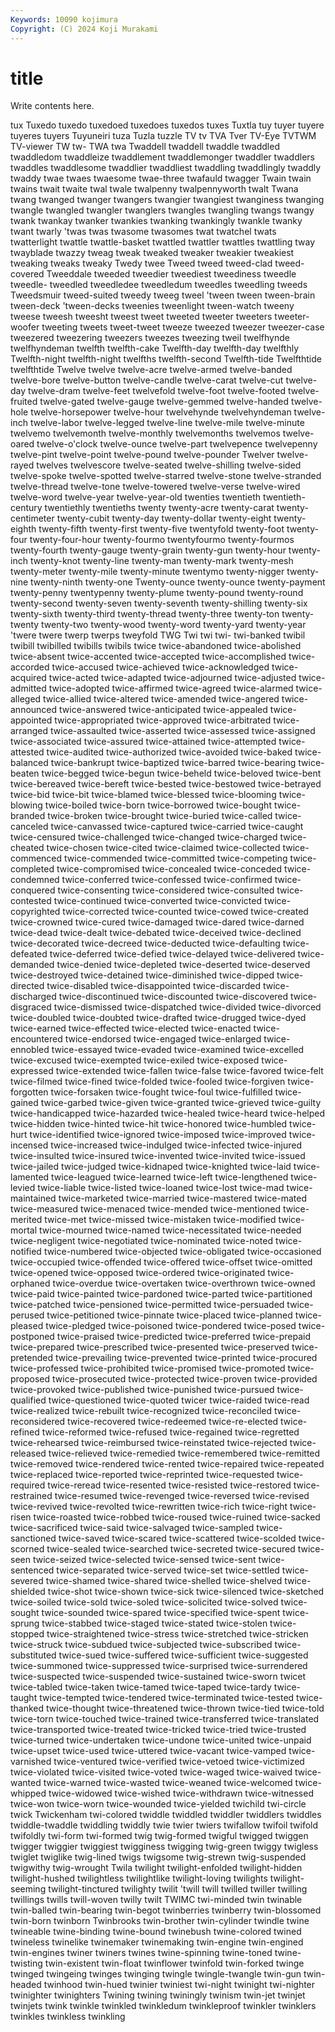 ```yaml
---
Keywords: 10090 kojimura
Copyright: (C) 2024 Koji Murakami
---
```


# title

Write contents here.



tux Tuxedo tuxedo tuxedoed tuxedoes tuxedos tuxes Tuxtla tuy
tuyer tuyere tuyeres tuyers Tuyuneiri tuza Tuzla tuzzle TV tv
TVA Tver TV-Eye TVTWM TV-viewer TW tw- TWA twa Twaddell
twaddell twaddle twaddled twaddledom twaddleize twaddlement twaddlemonger twaddler twaddlers twaddles
twaddlesome twaddlier twaddliest twaddling twaddlingly twaddly twaddy twae twaes twaesome
twae-three twafauld twagger Twain twain twains twait twaite twal twale
twalpenny twalpennyworth twalt Twana twang twanged twanger twangers twangier twangiest
twanginess twanging twangle twangled twangler twanglers twangles twangling twangs twangy
twank twankay twanker twankies twanking twankingly twankle twanky twant twarly
'twas twas twasome twasomes twat twatchel twats twatterlight twattle twattle-basket
twattled twattler twattles twattling tway twayblade twazzy tweag tweak tweaked
tweaker tweakier tweakiest tweaking tweaks tweaky Twedy twee Tweed tweed
tweed-clad tweed-covered Tweeddale tweeded tweedier tweediest tweediness tweedle tweedle- tweedled
tweedledee tweedledum tweedles tweedling tweeds Tweedsmuir tweed-suited tweedy tweeg tweel
'tween tween tween-brain tween-deck 'tween-decks tweenies tweenlight tween-watch tweeny tweese
tweesh tweesht tweest tweet tweeted tweeter tweeters tweeter-woofer tweeting tweets
tweet-tweet tweeze tweezed tweezer tweezer-case tweezered tweezering tweezers tweezes tweezing
tweil twelfhynde twelfhyndeman twelfth twelfth-cake Twelfth-day twelfth-day twelfthly Twelfth-night twelfth-night
twelfths twelfth-second Twelfth-tide Twelfthtide twelfthtide Twelve twelve twelve-acre twelve-armed twelve-banded
twelve-bore twelve-button twelve-candle twelve-carat twelve-cut twelve-day twelve-dram twelve-feet twelvefold twelve-foot
twelve-footed twelve-fruited twelve-gated twelve-gauge twelve-gemmed twelve-handed twelve-hole twelve-horsepower twelve-hour twelvehynde
twelvehyndeman twelve-inch twelve-labor twelve-legged twelve-line twelve-mile twelve-minute twelvemo twelvemonth twelve-monthly
twelvemonths twelvemos twelve-oared twelve-o'clock twelve-ounce twelve-part twelvepence twelvepenny twelve-pint twelve-point
twelve-pound twelve-pounder Twelver twelve-rayed twelves twelvescore twelve-seated twelve-shilling twelve-sided twelve-spoke
twelve-spotted twelve-starred twelve-stone twelve-stranded twelve-thread twelve-tone twelve-towered twelve-verse twelve-wired twelve-word
twelve-year twelve-year-old twenties twentieth twentieth-century twentiethly twentieths twenty twenty-acre twenty-carat
twenty-centimeter twenty-cubit twenty-day twenty-dollar twenty-eight twenty-eighth twenty-fifth twenty-first twenty-five twentyfold
twenty-foot twenty-four twenty-four-hour twenty-fourmo twentyfourmo twenty-fourmos twenty-fourth twenty-gauge twenty-grain twenty-gun
twenty-hour twenty-inch twenty-knot twenty-line twenty-man twenty-mark twenty-mesh twenty-meter twenty-mile twenty-minute
twentymo twenty-nigger twenty-nine twenty-ninth twenty-one Twenty-ounce twenty-ounce twenty-payment twenty-penny twentypenny
twenty-plume twenty-pound twenty-round twenty-second twenty-seven twenty-seventh twenty-shilling twenty-six twenty-sixth twenty-third
twenty-thread twenty-three twenty-ton twenty-twenty twenty-two twenty-wood twenty-word twenty-yard twenty-year 'twere
twere twerp twerps tweyfold TWG Twi twi twi- twi-banked twibil
twibill twibilled twibills twibils twice twice-abandoned twice-abolished twice-absent twice-accented twice-accepted
twice-accomplished twice-accorded twice-accused twice-achieved twice-acknowledged twice-acquired twice-acted twice-adapted twice-adjourned twice-adjusted
twice-admitted twice-adopted twice-affirmed twice-agreed twice-alarmed twice-alleged twice-allied twice-altered twice-amended twice-angered
twice-announced twice-answered twice-anticipated twice-appealed twice-appointed twice-appropriated twice-approved twice-arbitrated twice-arranged twice-assaulted
twice-asserted twice-assessed twice-assigned twice-associated twice-assured twice-attained twice-attempted twice-attested twice-audited twice-authorized
twice-avoided twice-baked twice-balanced twice-bankrupt twice-baptized twice-barred twice-bearing twice-beaten twice-begged twice-begun
twice-beheld twice-beloved twice-bent twice-bereaved twice-bereft twice-bested twice-bestowed twice-betrayed twice-bid twice-bit
twice-blamed twice-blessed twice-blooming twice-blowing twice-boiled twice-born twice-borrowed twice-bought twice-branded twice-broken
twice-brought twice-buried twice-called twice-canceled twice-canvassed twice-captured twice-carried twice-caught twice-censured twice-challenged
twice-changed twice-charged twice-cheated twice-chosen twice-cited twice-claimed twice-collected twice-commenced twice-commended twice-committed
twice-competing twice-completed twice-compromised twice-concealed twice-conceded twice-condemned twice-conferred twice-confessed twice-confirmed twice-conquered
twice-consenting twice-considered twice-consulted twice-contested twice-continued twice-converted twice-convicted twice-copyrighted twice-corrected twice-counted
twice-cowed twice-created twice-crowned twice-cured twice-damaged twice-dared twice-darned twice-dead twice-dealt twice-debated
twice-deceived twice-declined twice-decorated twice-decreed twice-deducted twice-defaulting twice-defeated twice-deferred twice-defied twice-delayed
twice-delivered twice-demanded twice-denied twice-depleted twice-deserted twice-deserved twice-destroyed twice-detained twice-diminished twice-dipped
twice-directed twice-disabled twice-disappointed twice-discarded twice-discharged twice-discontinued twice-discounted twice-discovered twice-disgraced twice-dismissed
twice-dispatched twice-divided twice-divorced twice-doubled twice-doubted twice-drafted twice-drugged twice-dyed twice-earned twice-effected
twice-elected twice-enacted twice-encountered twice-endorsed twice-engaged twice-enlarged twice-ennobled twice-essayed twice-evaded twice-examined
twice-excelled twice-excused twice-exempted twice-exiled twice-exposed twice-expressed twice-extended twice-fallen twice-false twice-favored
twice-felt twice-filmed twice-fined twice-folded twice-fooled twice-forgiven twice-forgotten twice-forsaken twice-fought twice-foul
twice-fulfilled twice-gained twice-garbed twice-given twice-granted twice-grieved twice-guilty twice-handicapped twice-hazarded twice-healed
twice-heard twice-helped twice-hidden twice-hinted twice-hit twice-honored twice-humbled twice-hurt twice-identified twice-ignored
twice-imposed twice-improved twice-incensed twice-increased twice-indulged twice-infected twice-injured twice-insulted twice-insured twice-invented
twice-invited twice-issued twice-jailed twice-judged twice-kidnaped twice-knighted twice-laid twice-lamented twice-leagued twice-learned
twice-left twice-lengthened twice-levied twice-liable twice-listed twice-loaned twice-lost twice-mad twice-maintained twice-marketed
twice-married twice-mastered twice-mated twice-measured twice-menaced twice-mended twice-mentioned twice-merited twice-met twice-missed
twice-mistaken twice-modified twice-mortal twice-mourned twice-named twice-necessitated twice-needed twice-negligent twice-negotiated twice-nominated
twice-noted twice-notified twice-numbered twice-objected twice-obligated twice-occasioned twice-occupied twice-offended twice-offered twice-offset
twice-omitted twice-opened twice-opposed twice-ordered twice-originated twice-orphaned twice-overdue twice-overtaken twice-overthrown twice-owned
twice-paid twice-painted twice-pardoned twice-parted twice-partitioned twice-patched twice-pensioned twice-permitted twice-persuaded twice-perused
twice-petitioned twice-pinnate twice-placed twice-planned twice-pleased twice-pledged twice-poisoned twice-pondered twice-posed twice-postponed
twice-praised twice-predicted twice-preferred twice-prepaid twice-prepared twice-prescribed twice-presented twice-preserved twice-pretended twice-prevailing
twice-prevented twice-printed twice-procured twice-professed twice-prohibited twice-promised twice-promoted twice-proposed twice-prosecuted twice-protected
twice-proven twice-provided twice-provoked twice-published twice-punished twice-pursued twice-qualified twice-questioned twice-quoted twicer
twice-raided twice-read twice-realized twice-rebuilt twice-recognized twice-reconciled twice-reconsidered twice-recovered twice-redeemed twice-re-elected
twice-refined twice-reformed twice-refused twice-regained twice-regretted twice-rehearsed twice-reimbursed twice-reinstated twice-rejected twice-released
twice-relieved twice-remedied twice-remembered twice-remitted twice-removed twice-rendered twice-rented twice-repaired twice-repeated twice-replaced
twice-reported twice-reprinted twice-requested twice-required twice-reread twice-resented twice-resisted twice-restored twice-restrained twice-resumed
twice-revenged twice-reversed twice-revised twice-revived twice-revolted twice-rewritten twice-rich twice-right twice-risen twice-roasted
twice-robbed twice-roused twice-ruined twice-sacked twice-sacrificed twice-said twice-salvaged twice-sampled twice-sanctioned twice-saved
twice-scared twice-scattered twice-scolded twice-scorned twice-sealed twice-searched twice-secreted twice-secured twice-seen twice-seized
twice-selected twice-sensed twice-sent twice-sentenced twice-separated twice-served twice-set twice-settled twice-severed twice-shamed
twice-shared twice-shelled twice-shelved twice-shielded twice-shot twice-shown twice-sick twice-silenced twice-sketched twice-soiled
twice-sold twice-soled twice-solicited twice-solved twice-sought twice-sounded twice-spared twice-specified twice-spent twice-sprung
twice-stabbed twice-staged twice-stated twice-stolen twice-stopped twice-straightened twice-stress twice-stretched twice-stricken twice-struck
twice-subdued twice-subjected twice-subscribed twice-substituted twice-sued twice-suffered twice-sufficient twice-suggested twice-summoned twice-suppressed
twice-surprised twice-surrendered twice-suspected twice-suspended twice-sustained twice-sworn twicet twice-tabled twice-taken twice-tamed
twice-taped twice-tardy twice-taught twice-tempted twice-tendered twice-terminated twice-tested twice-thanked twice-thought twice-threatened
twice-thrown twice-tied twice-told twice-torn twice-touched twice-trained twice-transferred twice-translated twice-transported twice-treated
twice-tricked twice-tried twice-trusted twice-turned twice-undertaken twice-undone twice-united twice-unpaid twice-upset twice-used
twice-uttered twice-vacant twice-vamped twice-varnished twice-ventured twice-verified twice-vetoed twice-victimized twice-violated twice-visited
twice-voted twice-waged twice-waived twice-wanted twice-warned twice-wasted twice-weaned twice-welcomed twice-whipped twice-widowed
twice-wished twice-withdrawn twice-witnessed twice-won twice-worn twice-wounded twice-yielded twichild twi-circle twick
Twickenham twi-colored twiddle twiddled twiddler twiddlers twiddles twiddle-twaddle twiddling twiddly
twie twier twiers twifallow twifoil twifold twifoldly twi-form twi-formed twig
twig-formed twigful twigged twiggen twigger twiggier twiggiest twigginess twigging twig-green
twiggy twigless twiglet twiglike twig-lined twigs twigsome twig-strewn twig-suspended twigwithy
twig-wrought Twila twilight twilight-enfolded twilight-hidden twilight-hushed twilightless twilightlike twilight-loving twilights
twilight-seeming twilight-tinctured twilighty twilit 'twill twill twilled twiller twilling twillings
twills twill-woven twilly twilt TWIMC twi-minded twin twinable twin-balled twin-bearing
twin-begot twinberries twinberry twin-blossomed twin-born twinborn Twinbrooks twin-brother twin-cylinder twindle
twine twineable twine-binding twine-bound twinebush twine-colored twined twineless twinelike twinemaker
twinemaking twin-engine twin-engined twin-engines twiner twiners twines twine-spinning twine-toned twine-twisting
twin-existent twin-float twinflower twinfold twin-forked twinge twinged twingeing twinges twinging
twingle twingle-twangle twin-gun twin-headed twinhood twin-hued twinier twiniest twi-night twinight
twi-nighter twinighter twinighters Twining twining twiningly twinism twin-jet twinjet twinjets
twink twinkle twinkled twinkledum twinkleproof twinkler twinklers twinkles twinkless twinkling
